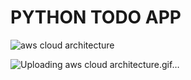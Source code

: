 # PYTHON TODO APP

![aws cloud architecture](https://github.com/kanjijadav/PYTHON-TODO-APP/assets/114801641/f5989781-64ca-4e05-b4af-63ca36c1af1f)


![Uploading aws cloud architecture.gif…]()
